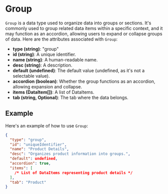 # Group

`Group` is a data type used to organize data into groups or sections. It's commonly used to group related data items within a specific context, and it may function as an accordion, allowing users to expand or collapse groups of data. Here are the attributes associated with `Group`:

- **type (string)**: "group"
- **id (string)**: A unique identifier.
- **name (string)**: A human-readable name.
- **desc (string)**: A description.
- **default (undefined)**: The default value (undefined, as it's not a selectable value).
- **accordion (boolean)**: Whether the group functions as an accordion, allowing expansion and collapse.
- **items (DataItem[])**: A list of DataItems.
- **tab (string, Optional)**: The tab where the data belongs.

## Example

Here's an example of how to use `Group`:

```json
{
  "type": "group",
  "id": "uniqueIdentifier",
  "name": "Product Details",
  "desc": "Organizes product information into groups.",
  "default": undefined,
  "accordion": true,
  "items": [
    /* List of DataItems representing product details */
  ],
  "tab": "Product"
}
